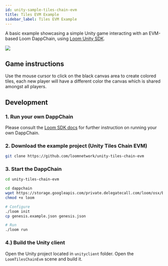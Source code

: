 ```yaml
---
id: unity-sample-tiles-chain-evm
title: Tiles EVM Example
sidebar_label: Tiles EVM Example
---
```


A basic example showcasing a simple Unity game interacting with an EVM-based Loom DappChain, using [Loom Unity SDK](https://github.com/loomnetwork/unity3d-sdk).

![](https://camo.githubusercontent.com/9d49b0ce78d692e69d1dd571bc8d1aafe5b806a8/68747470733a2f2f647a776f6e73656d72697368372e636c6f756466726f6e742e6e65742f6974656d732f315232363044327030713370304d33693232304a2f53637265656e2532305265636f7264696e67253230323031382d30352d3232253230617425323031302e3233253230414d2e6769663f763d3961353539316139)

Game instructions
----

Use the mouse cursor to click on the black canvas area to create colored tiles, each new player will have a different color the canvas which is shared amongst all players.

Development
----

### 1. Run your own DappChain

Please consult the [Loom SDK docs](https://loomx.io/developers/docs/en/prereqs.html) for further instruction on running your own DappChain.

### 2. Download the example project (Unity Tiles Chain EVM)

```bash
git clone https://github.com/loomnetwork/unity-tiles-chain-evm
```

### 3. Start the DappChain

```bash
cd unity-tiles-chain-evm

cd dappchain
wget https://storage.googleapis.com/private.delegatecall.com/loom/osx/build-196/loom
chmod +x loom

# Configure
./loom init
cp genesis.example.json genesis.json

# Run
./loom run
```

### 4.) Build the Unity client
Open the Unity project located in `unityclient` folder. Open the `LoomTilesChainEvm` scene and build it.
